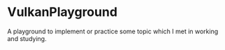 # VulkanPlayground
A playground to implement or practice some topic which I met in working and studying.
